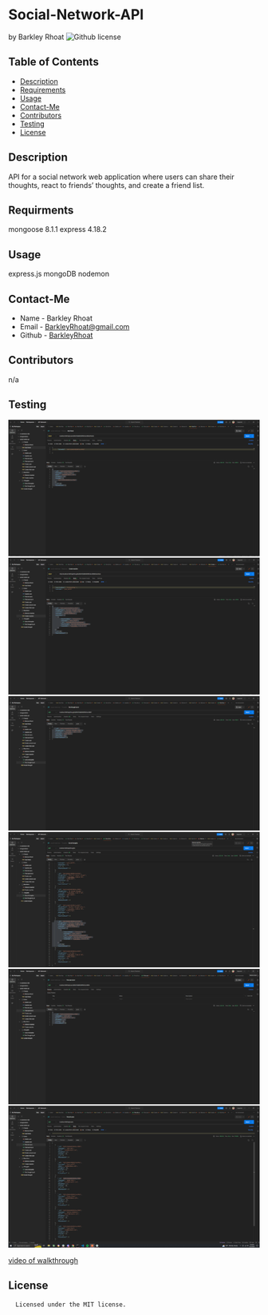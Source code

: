 # Social-Network-API
 by Barkley Rhoat
   ![Github license](https://img.shields.io/badge/license-MIT-yellowgreen.svg)
  ## Table of Contents
  * [Description](#description)
  * [Requirements](#requirements)
  * [Usage](#usage)
  * [Contact-Me](#contact-me)
  * [Contributors](#contributors)
  * [Testing](#testing)
  * [License](#license)
  ## Description
 API for a social network web application where users can share their thoughts, react to friends’ thoughts, and create a friend list.
  ## Requirments
  mongoose 8.1.1
  express 4.18.2
 
  ## Usage
  express.js
  mongoDB
  nodemon
  
  ## Contact-Me
  * Name - Barkley Rhoat
  * Email - BarkleyRhoat@gmail.com
  * Github - [BarkleyRhoat](https://github.com/BarkleyRhoat/)
  ## Contributors
  n/a
  ## Testing

  ![screenshot](/images/AddFriend.png)
  ![screenshot](/images/CreateReaction.png)
  ![screenshot](/images/GetThoughtById.png)
  ![screenshot](/images/GetThoughts.png)
  ![screenshot](/images/GetUserById.png)
  ![screenshot](/images/GetUsers.png)

  [video of walkthrough](https://drive.google.com/file/d/1jbqp9OzaU4Thy0E1iygg9j-zKlHgVRUY/view)

  
  ## License

      Licensed under the MIT license.